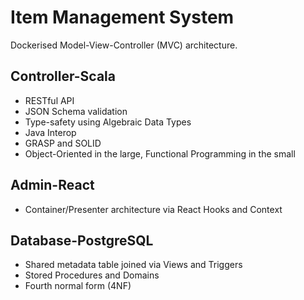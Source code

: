 # Item Management System

Dockerised Model-View-Controller (MVC) architecture.

## Controller-Scala

* RESTful API
* JSON Schema validation
* Type-safety using Algebraic Data Types
* Java Interop
* GRASP and SOLID
* Object-Oriented in the large, Functional Programming in the small

## Admin-React

* Container/Presenter architecture via React Hooks and Context

## Database-PostgreSQL

* Shared metadata table joined via Views and Triggers
* Stored Procedures and Domains
* Fourth normal form (4NF)
